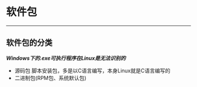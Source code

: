 # 软件包
***
## 软件包的分类
***Windows下的.exe可执行程序在Linux是无法识别的***
* 源码包  脚本安装包，多是以C语言编写，本身Linux就是C语言编写的
* 二进制包(RPM包、系统默认包)
